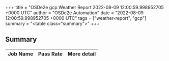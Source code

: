 +++
title = "OSDe2e gcp Weather Report 2022-08-09 12:00:59.998952705 +0000 UTC"
author = "OSDe2e Automation"
date = "2022-08-09 12:00:59.998952705 +0000 UTC"
tags = ["weather-report", "gcp"]
summary = "<table class=\"summary\"></table>"
+++
## Summary

| Job Name | Pass Rate | More detail |
|----------|-----------|-------------|




